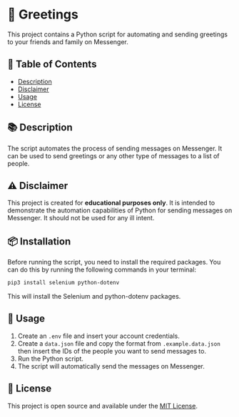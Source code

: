 # 🎉 Greetings

This project contains a Python script for automating and sending greetings to your friends and family on Messenger.

## 📝 Table of Contents
- [Description](#description)
- [Disclaimer](#disclaimer)
- [Usage](#usage)
- [License](#license)

## 📚 Description

The script automates the process of sending messages on Messenger. It can be used to send greetings or any other type of messages to a list of people.

## ⚠️ Disclaimer

This project is created for **educational purposes only**. It is intended to demonstrate the automation capabilities of Python for sending messages on Messenger. It should not be used for any ill intent.

## 📦 Installation

Before running the script, you need to install the required packages. You can do this by running the following commands in your terminal:

```bash
pip3 install selenium python-dotenv
```

This will install the Selenium and python-dotenv packages.

## 🚀 Usage

1. Create an `.env` file and insert your account credentials.
2. Create a `data.json` file and copy the format from `.example.data.json` then insert the IDs of the people you want to send messages to.
3. Run the Python script.
4. The script will automatically send the messages on Messenger.

## 📜 License

This project is open source and available under the [MIT License](LICENSE).